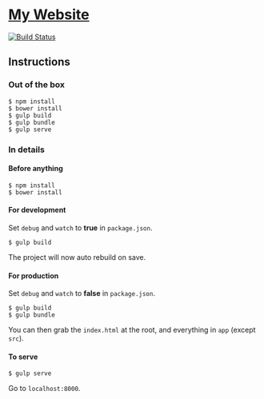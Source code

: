 # [My Website](http://marinenko.rf.gd)

[![Build Status](https://travis-ci.com/misha-marinenko-official/my-website.svg?branch=master)](https://travis-ci.com/misha-marinenko-official/my-website)

## Instructions

### Out of the box

```
$ npm install
$ bower install
$ gulp build
$ gulp bundle
$ gulp serve
```

### In details

#### Before anything

```
$ npm install
$ bower install
```

#### For development

Set `debug` and `watch` to **true** in `package.json`.

```
$ gulp build
```

The project will now auto rebuild on save.

#### For production

Set `debug` and `watch` to **false** in `package.json`.

```
$ gulp build
$ gulp bundle
```

You can then grab the `index.html` at the root, and everything in `app` (except `src`).

#### To serve

```
$ gulp serve
```

Go to `localhost:8000`.
